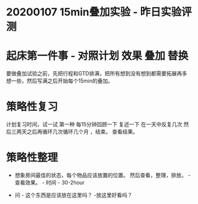 
# 20200107 15min叠加实验 - 昨日实验评测

# 起床第一件事 - 对照计划 效果 叠加 替换 

要做叠加试验之前，先把行程和GTD排满，把所有想到没有想到都需要拓展再多想一些，然后写满之后开始每个15min的叠加。

# 策略性复习 
计划复习时间，试一试 第一种 每15分钟回顾一下 复述一下  在一天中反复几次 然后三两天之后再循环几次循环几个月 ，结束。 查看结果。

# 策略性整理

- 想象房间最佳的状态，每个物品应该放置的位置。  然后查看，整理，排放。  - 查看效果。  - 时间 - 30-2hour

- 问 - 这个东西是应该放在这里吗？ -放这里好看吗？



